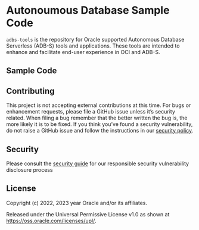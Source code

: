 # Autonoumous Database Sample Code

`adbs-tools` is the repository for Oracle supported Autonomous Database Serverless (ADB-S) tools and applications. 
These tools are intended to enhance and facilitate end-user experience in OCI and ADB-S.

## Sample Code




## Contributing

This project is not accepting external contributions at this time. For bugs or enhancement requests, please file a GitHub issue unless it’s security related. When filing a bug remember that the better written the bug is, the more likely it is to be fixed. If you think you’ve found a security vulnerability, do not raise a GitHub issue and follow the instructions in our [security policy](./SECURITY.md).

## Security

Please consult the [security guide](./SECURITY.md) for our responsible security vulnerability disclosure process

## License

Copyright (c) 2022, 2023 year Oracle and/or its affiliates.

Released under the Universal Permissive License v1.0 as shown at
<https://oss.oracle.com/licenses/upl/>.
